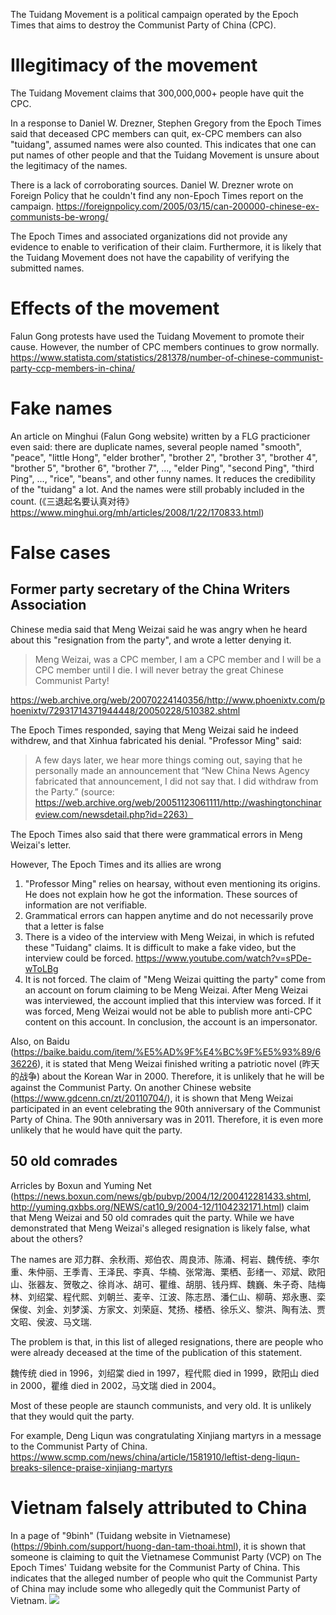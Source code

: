 The Tuidang Movement is a political campaign operated by the Epoch Times that aims to destroy the Communist Party of China (CPC).

# Illegitimacy of the movement
The Tuidang Movement claims that 300,000,000+ people have quit the CPC.

In a response to Daniel W. Drezner, Stephen Gregory from the Epoch Times said that deceased CPC members can quit, ex-CPC members can also "tuidang", assumed names were also counted. This indicates that one can put names of other people and that the Tuidang Movement is unsure about the legitimacy of the names. 

There is a lack of corroborating sources. Daniel W. Drezner wrote on Foreign Policy that he couldn't find any non-Epoch Times report on the campaign. https://foreignpolicy.com/2005/03/15/can-200000-chinese-ex-communists-be-wrong/

The Epoch Times and associated organizations did not provide any evidence to enable to verification of their claim. Furthermore, it is likely that the Tuidang Movement does not have the capability of verifying the submitted names.

# Effects of the movement
Falun Gong protests have used the Tuidang Movement to promote their cause. However, the number of CPC members continues to grow normally.
https://www.statista.com/statistics/281378/number-of-chinese-communist-party-ccp-members-in-china/

# Fake names
An article on Minghui (Falun Gong website) written by a FLG practicioner even said: there are duplicate names, several people named "smooth", "peace", "little Hong", "elder brother", "brother 2", "brother 3", "brother 4", "brother 5", "brother 6", "brother 7", ..., "elder Ping", "second Ping", "third Ping", ..., "rice", "beans", and other funny names. It reduces the credibility of the "tuidang" a lot. And the names were still probably included in the count. (《三退起名要认真对待》https://www.minghui.org/mh/articles/2008/1/22/170833.html)

# False cases
## Former party secretary of the China Writers Association

Chinese media said that Meng Weizai said he was angry when he heard about this "resignation from the party", and wrote a letter denying it.
> Meng Weizai, was a CPC member, I am a CPC member and I will be a CPC member until I die.  I will never betray the great Chinese Communist Party!

https://web.archive.org/web/20070224140356/http://www.phoenixtv.com/phoenixtv/72931714371944448/20050228/510382.shtml

The Epoch Times responded, saying that Meng Weizai said he indeed withdrew, and that Xinhua fabricated his denial. "Professor Ming" said:
> A few days later, we hear more things coming out, saying that he personally made an announcement that “New China News Agency fabricated that announcement, I did not say that. I did withdraw from the Party.” (source: https://web.archive.org/web/20051123061111/http://washingtonchinareview.com/newsdetail.php?id=2263）

The Epoch Times also said that there were grammatical errors in Meng Weizai's letter.

However, The Epoch Times and its allies are wrong

1. "Professor Ming" relies on hearsay, without even mentioning its origins. He does not explain how he got the information. These sources of information are not verifiable.
2. Grammatical errors can happen anytime and do not necessarily prove that a letter is false
3. There is a video of the interview with Meng Weizai, in which is refuted these "Tuidang" claims. It is difficult to make a fake video, but the interview could be forced. https://www.youtube.com/watch?v=sPDe-wToLBg
4. It is not forced. The claim of "Meng Weizai quitting the party" come from an account on forum claiming to be Meng Weizai. After Meng Weizai was interviewed, the account implied that this interview was forced. If it was forced, Meng Weizai would not be able to publish more anti-CPC content on this account. In conclusion, the account is an impersonator.

Also, on Baidu (https://baike.baidu.com/item/%E5%AD%9F%E4%BC%9F%E5%93%89/636226), it is stated that Meng Weizai finished writing a patriotic novel (昨天的战争) about the Korean War in 2000. Therefore, it is unlikely that he will be against the Communist Party. On another Chinese website (https://www.gdcenn.cn/zt/20110704/), it is shown that Meng Weizai participated in an event celebrating the 90th anniversary of the Communist Party of China. The 90th anniversary was in 2011. Therefore, it is even more unlikely that he would have quit the party.

## 50 old comrades
Arricles by Boxun and Yuming Net (https://news.boxun.com/news/gb/pubvp/2004/12/200412281433.shtml, http://yuming.qxbbs.org/NEWS/cat10_9/2004-12/1104232171.html) claim that Meng Weizai and 50 old comrades quit the party. While we have demonstrated that Meng Weizai's alleged resignation is likely false, what about the others?

The names are 邓力群、余秋雨、郑伯农、周良沛、陈涌、柯岩、魏传统、李尔重、朱仲丽、王季青、王泽民、李真、华楠、张常海、栗栖、彭绪一、邓斌、欧阳山、张器友、贺敬之、徐肖冰、胡可、瞿维、胡朋、钱丹辉、魏巍、朱子奇、陆梅林、刘绍棠、程代熙、刘朝兰、麦辛、江波、陈志昂、潘仁山、柳萌、郑永惠、栾保俊、刘金、刘梦溪、方家文、刘荣庭、梵扬、楼栖、徐乐义、黎洪、陶有法、贾文昭、侯波、马文瑞.

The problem is that, in this list of alleged resignations, there are people who were already deceased at the time of the publication of this statement.

魏传统 died in 1996，刘绍棠 died in 1997，程代熙 died in 1999，欧阳山 died in 2000，瞿维 died in 2002，马文瑞 died in 2004。

Most of these people are staunch communists, and very old. It is unlikely that they would quit the party.

For example, Deng Liqun was congratulating Xinjiang martyrs in a message to the Communist Party of China.
https://www.scmp.com/news/china/article/1581910/leftist-deng-liqun-breaks-silence-praise-xinjiang-martyrs

# Vietnam falsely attributed to China
In a page of "9binh" (Tuidang website in Vietnamese) (https://9binh.com/support/huong-dan-tam-thoai.html), it is shown that someone is claiming to quit the Vietnamese Communist Party (VCP) on The Epoch Times' Tuidang website for the Communist Party of China. This indicates that the alleged number of people who quit the Communist Party of China may include some who allegedly quit the Communist Party of Vietnam.
![](./images/tuidang-vcp.jpg)
